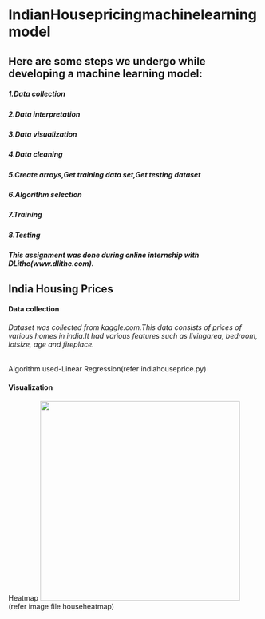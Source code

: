 # IndianHousepricingmachinelearningmodel
<h2>Here are some steps we undergo while developing a machine learning model:</h2>
 
<h5>1.Data collection</h5>
<h5>2.Data interpretation</h5>
<h5>3.Data visualization</h5>
<h5>4.Data cleaning</h5>
<h5>5.Create arrays,Get training data set,Get testing dataset
<h5>6.Algorithm selection</h5>
<h5>7.Training</h5>
<h5>8.Testing</h5> 
 
<h5> This assignment was done during online internship with DLithe(www.dlithe.com).</h5>

<h2>India Housing Prices</h2>
  <h4>Data collection</h4>
  <h6> Dataset was collected from kaggle.com.This data consists of prices of various homes in india.It had various features such as livingarea, bedroom, lotsize, age and fireplace.</h6>
  
  Algorithm used-Linear Regression(refer indiahouseprice.py)
  
  <h4>Visualization</h4>
   Heatmap
   <img src="https://user-images.githubusercontent.com/68176147/87755682-116e2e00-c825-11ea-89e4-fd8a2d1c6598.png" width="400"/>
   (refer image file househeatmap)
   


 
